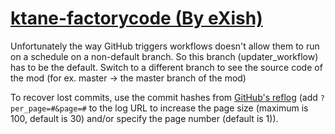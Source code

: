 # [ktane-factorycode (By eXish)](https://github.com/eXish/ktane-factorycode)

Unfortunately the way GitHub triggers workflows doesn't allow them to run on a schedule on a non-default branch. So this branch (updater_workflow) has to be the default. Switch to a different branch to see the source code of the mod (for ex. master -> the master branch of the mod)

To recover lost commits, use the commit hashes from [GitHub's reflog](https://api.github.com/repos/KtaneModules/ktane-factorycode-eXish/events) (add `?per_page=#&page=#` to the log URL to increase the page size (maximum is 100, default is 30) and/or specify the page number (default is 1)).
